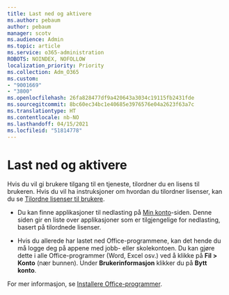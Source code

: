 ```yaml
---
title: Last ned og aktivere
ms.author: pebaum
author: pebaum
manager: scotv
ms.audience: Admin
ms.topic: article
ms.service: o365-administration
ROBOTS: NOINDEX, NOFOLLOW
localization_priority: Priority
ms.collection: Adm_O365
ms.custom:
- "9001669"
- "3800"
ms.openlocfilehash: 26fa828477df9a420643a3034c19115fb2431fde
ms.sourcegitcommit: 8bc60ec34bc1e40685e3976576e04a2623f63a7c
ms.translationtype: HT
ms.contentlocale: nb-NO
ms.lasthandoff: 04/15/2021
ms.locfileid: "51814778"
---
```

# <a name="download-and-activate"></a>Last ned og aktivere

Hvis du vil gi brukere tilgang til en tjeneste, tilordner du en lisens til brukeren. Hvis du vil ha instruksjoner om hvordan du tilordner lisenser, kan du se [Tilordne lisenser til brukere](https://docs.microsoft.com/microsoft-365/admin/manage/assign-licenses-to-users).

- Du kan finne applikasjoner til nedlasting på [Min konto](https://portal.office.com/account/#installs)-siden. Denne siden gir en liste over applikasjoner som er tilgjengelige for nedlasting, basert på tilordnede lisenser. 

- Hvis du allerede har lastet ned Office-programmene, kan det hende du må logge deg på appene med jobb- eller skolekontoen. Du kan gjøre dette i alle Office-programmer (Word, Excel osv.) ved å klikke på **Fil > Konto** (nær bunnen). Under **Brukerinformasjon** klikker du på **Bytt konto**.

For mer informasjon, se [Installere Office-programmer](https://docs.microsoft.com/microsoft-365/admin/setup/install-applications).
